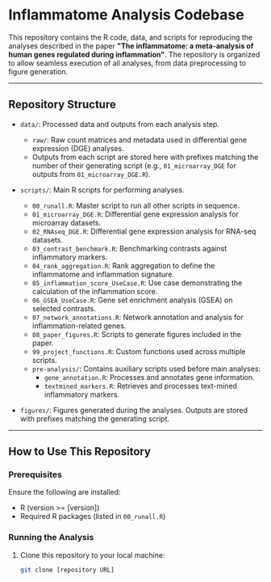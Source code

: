 # Inflammatome Analysis Codebase

This repository contains the R code, data, and scripts for reproducing the analyses described in the paper **"The inflammatome: a meta-analysis of human genes regulated during inflammation"**. The repository is organized to allow seamless execution of all analyses, from data preprocessing to figure generation.

---

## Repository Structure

- `data/`: Processed data and outputs from each analysis step.
  - `raw/`: Raw count matrices and metadata used in differential gene expression (DGE) analyses.
  - Outputs from each script are stored here with prefixes matching the number of their generating script (e.g., `01_microarray_DGE` for outputs from `01_microarray_DGE.R`).

- `scripts/`: Main R scripts for performing analyses.
  - `00_runall.R`: Master script to run all other scripts in sequence.
  - `01_microarray_DGE.R`: Differential gene expression analysis for microarray datasets.
  - `02_RNAseq_DGE.R`: Differential gene expression analysis for RNA-seq datasets.
  - `03_contrast_benchmark.R`: Benchmarking contrasts against inflammatory markers.
  - `04_rank_aggregation.R`: Rank aggregation to define the inflammatome and inflammation signature.
  - `05_inflammation_score_UseCase.R`: Use case demonstrating the calculation of the inflammation score.
  - `06_GSEA_UseCase.R`: Gene set enrichment analysis (GSEA) on selected contrasts.
  - `07_network_annotations.R`: Network annotation and analysis for inflammation-related genes.
  - `08_paper_figures.R`: Scripts to generate figures included in the paper.
  - `99_project_functions.R`: Custom functions used across multiple scripts.
  - `pre-analysis/`: Contains auxiliary scripts used before main analyses:
    - `gene_annotation.R`: Processes and annotates gene information.
    - `textmined_markers.R`: Retrieves and processes text-mined inflammatory markers.

- `figures/`: Figures generated during the analyses. Outputs are stored with prefixes matching the generating script.

---

## How to Use This Repository

### Prerequisites
Ensure the following are installed:
- R (version >= [version])
- Required R packages (listed in `00_runall.R`)

### Running the Analysis
1. Clone this repository to your local machine:
   ```bash
   git clone [repository URL]

